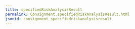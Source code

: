 ```yaml
---
title: specifiedRiskAnalysisResult
permalink: Consignment.specifiedRiskAnalysisResult.html
jsonid: consignment_specifiedriskanalysisresult
---
```

